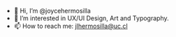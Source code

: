 - 👋 Hi, I’m @joycehermosilla
- 👀 I’m interested in UX/UI Design, Art and Typography.
- 📫 How to reach me: jlhermosilla@uc.cl 

<!---
joycehermosilla/joycehermosilla is a ✨ special ✨ repository because its `README.md` (this file) appears on your GitHub profile.
You can click the Preview link to take a look at your changes.
--->
